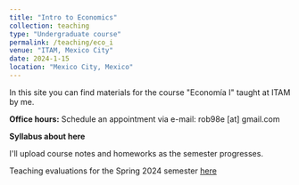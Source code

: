 ```yaml
---
title: "Intro to Economics"
collection: teaching
type: "Undergraduate course"
permalink: /teaching/eco_i
venue: "ITAM, Mexico City"
date: 2024-1-15
location: "Mexico City, Mexico"
---
```


In this site you can find materials for the course "Economía I" taught at ITAM by me. 

**Office hours:** Schedule an appointment via e-mail: rob98e [at] gmail.com

**Syllabus about here**

I'll upload course notes and homeworks as the semester progresses.

Teaching evaluations for the Spring 2024 semester [here](https://robertoglz.github.io/files/Evals_Spring_2024_Eco_1.pdf)
